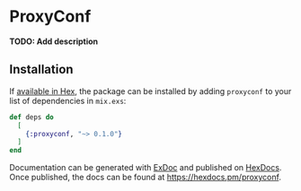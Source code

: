 # ProxyConf

**TODO: Add description**

## Installation

If [available in Hex](https://hex.pm/docs/publish), the package can be installed
by adding `proxyconf` to your list of dependencies in `mix.exs`:

```elixir
def deps do
  [
    {:proxyconf, "~> 0.1.0"}
  ]
end
```

Documentation can be generated with [ExDoc](https://github.com/elixir-lang/ex_doc)
and published on [HexDocs](https://hexdocs.pm). Once published, the docs can
be found at <https://hexdocs.pm/proxyconf>.

